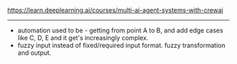 
<https://learn.deeplearning.ai/courses/multi-ai-agent-systems-with-crewai>

---

- automation used to be - getting from point A to B, and add edge cases like C, D, E and it get's increasingly complex.
- fuzzy input instead of fixed/required input format. fuzzy transformation and output.

